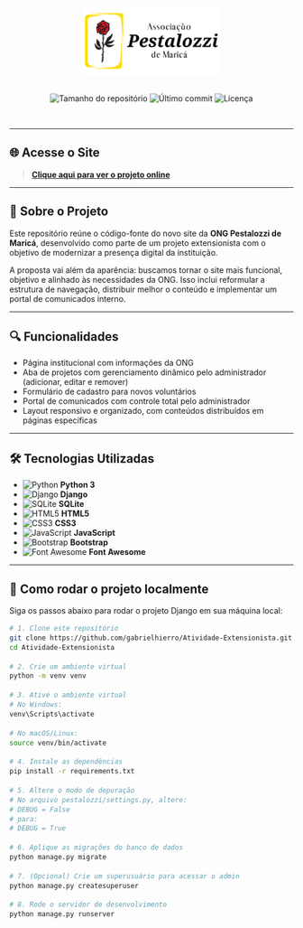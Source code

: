 <div align="center">
  <br>
  <img src="app_core/static/img/logo_nome.png" width="240" alt="Logo Pestalozzi de Maricá" style="margin-bottom:16px;"/>
  <p>
    <img alt="Tamanho do repositório" src="https://img.shields.io/github/repo-size/gabrielhierro/Atividade-Extensionista?color=F2E49B">
    <img alt="Último commit" src="https://img.shields.io/github/last-commit/gabrielhierro/Atividade-Extensionista?color=F2E49B">
    <img alt="Licença" src="https://img.shields.io/github/license/gabrielhierro/Atividade-Extensionista?color=F2E49B">
  </p>
  <br>
</div>

---

## 🌐 Acesse o Site

> [**Clique aqui para ver o projeto online**](https://gabrielhierro.pythonanywhere.com)

---

## 🧩 Sobre o Projeto

Este repositório reúne o código-fonte do novo site da **ONG Pestalozzi de Maricá**, desenvolvido como parte de um projeto extensionista com o objetivo de modernizar a presença digital da instituição.

A proposta vai além da aparência: buscamos tornar o site mais funcional, objetivo e alinhado às necessidades da ONG. Isso inclui reformular a estrutura de navegação, distribuir melhor o conteúdo e implementar um portal de comunicados interno.

---

## 🔍 Funcionalidades

- Página institucional com informações da ONG
- Aba de projetos com gerenciamento dinâmico pelo administrador (adicionar, editar e remover)
- Formulário de cadastro para novos voluntários
- Portal de comunicados com controle total pelo administrador
- Layout responsivo e organizado, com conteúdos distribuídos em páginas específicas

---

## 🛠️ Tecnologias Utilizadas

- ![Python](https://img.shields.io/badge/-Python-3776AB?style=flat&logo=python&logoColor=white) **Python 3**
- ![Django](https://img.shields.io/badge/-Django-092E20?style=flat&logo=django&logoColor=white) **Django**
- ![SQLite](https://img.shields.io/badge/-SQLite-003B57?style=flat&logo=sqlite&logoColor=white) **SQLite**
- ![HTML5](https://img.shields.io/badge/-HTML5-E34F26?style=flat&logo=html5&logoColor=white) **HTML5**
- ![CSS3](https://img.shields.io/badge/-CSS3-1572B6?style=flat&logo=css3&logoColor=white) **CSS3**
- ![JavaScript](https://img.shields.io/badge/-JavaScript-F7DF1E?style=flat&logo=javascript&logoColor=black) **JavaScript**
- ![Bootstrap](https://img.shields.io/badge/-Bootstrap-7952B3?style=flat&logo=bootstrap&logoColor=white) **Bootstrap**
- ![Font Awesome](https://img.shields.io/badge/-Font%20Awesome-528DD7?style=flat&logo=fontawesome&logoColor=white) **Font Awesome**

---

## 🧪 Como rodar o projeto localmente

Siga os passos abaixo para rodar o projeto Django em sua máquina local:

```bash
# 1. Clone este repositório
git clone https://github.com/gabrielhierro/Atividade-Extensionista.git
cd Atividade-Extensionista

# 2. Crie um ambiente virtual
python -m venv venv

# 3. Ative o ambiente virtual
# No Windows:
venv\Scripts\activate

# No macOS/Linux:
source venv/bin/activate

# 4. Instale as dependências
pip install -r requirements.txt

# 5. Altere o modo de depuração
# No arquivo pestalozzi/settings.py, altere:
# DEBUG = False
# para:
# DEBUG = True

# 6. Aplique as migrações do banco de dados
python manage.py migrate

# 7. (Opcional) Crie um superusuário para acessar o admin
python manage.py createsuperuser

# 8. Rode o servidor de desenvolvimento
python manage.py runserver